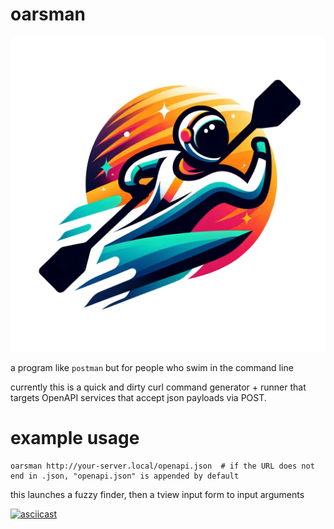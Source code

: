 # oarsman

![](./logo.webp)

a program like `postman` but for people who swim in the command line

currently this is a quick and dirty curl command generator + runner that targets OpenAPI services that accept json payloads via POST.

# example usage

```
oarsman http://your-server.local/openapi.json  # if the URL does not end in .json, "openapi.json" is appended by default
```

this launches a fuzzy finder, then a tview input form to input arguments

[![asciicast](https://asciinema.org/a/653775.svg)](https://asciinema.org/a/653775)
